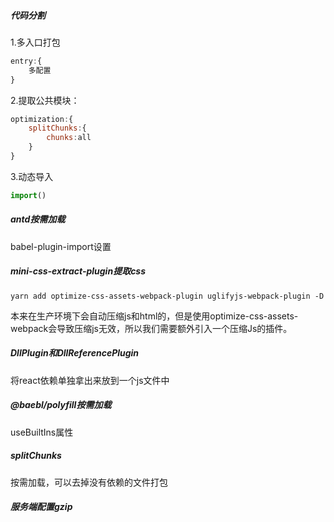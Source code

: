 ##### 代码分割

1.多入口打包

```js
entry:{
    多配置
}
```

2.提取公共模块：

```js
optimization:{
    splitChunks:{
        chunks:all
    }
}
```

3.动态导入

```js
import()
```

##### antd按需加载

babel-plugin-import设置

##### mini-css-extract-plugin提取css

```
yarn add optimize-css-assets-webpack-plugin uglifyjs-webpack-plugin -D
```

本来在生产环境下会自动压缩js和html的，但是使用optimize-css-assets-webpack会导致压缩js无效，所以我们需要额外引入一个压缩Js的插件。

##### DllPlugin和DllReferencePlugin

将react依赖单独拿出来放到一个js文件中

##### @baebl/polyfill按需加载

useBuiltIns属性

##### splitChunks

按需加载，可以去掉没有依赖的文件打包

##### 服务端配置gzip

